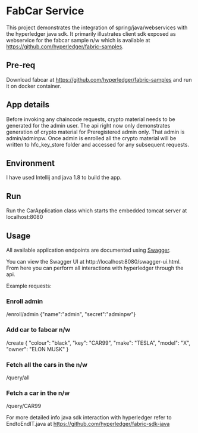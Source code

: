 # FabCar Service

This project demonstrates the integration of spring/java/webservices with the hyperledger java sdk.
It primarily illustrates client sdk exposed as webservice for the fabcar sample n/w which is
available at https://github.com/hyperledger/fabric-samples.

## Pre-req
Download fabcar at https://github.com/hyperledger/fabric-samples and run it on docker container.

## App details
Before invoking any chaincode requests, crypto material needs to be generated for the admin user.
The api right now only demonstrates generation of crypto material for Preregistered admin only.
That admin is admin/adminpw.
Once admin is enrolled all the crypto material will be written to hfc_key_store folder and accessed
for any subsequent requests.

## Environment
I have used Intellij and java 1.8 to build the app.

## Run
Run the CarApplication class which starts the embedded tomcat server at localhost:8080

## Usage

All available application endpoints are documented using [Swagger](http://swagger.io/).

You can view the Swagger UI at http://localhost:8080/swagger-ui.html. From here you
can perform all interactions with hyperledger through the api.

Example requests:
### Enroll admin
/enroll/admin
{"name":"admin", "secret":"adminpw"}

### Add car to fabcar n/w
/create
{
  "colour": "black",
  "key": "CAR99",
  "make": "TESLA",
  "model": "X",
  "owner": "ELON MUSK"
}


### Fetch all the cars in the n/w
/query/all


### Fetch a car in the n/w
/query/CAR99

For more detailed info java sdk interaction with hyperledger refer to EndtoEndIT.java at
https://github.com/hyperledger/fabric-sdk-java
